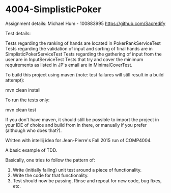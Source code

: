 # 4004-SimplisticPoker

Assignment details:
Michael Hum - 100883995
https://github.com/Sacredify

Test details:

Tests regarding the ranking of hands are located in PokerRankServiceTest
Tests regarding the validation of input and sorting of final hands are in SimplisticPokerServiceTest
Tests regarding the gathering of input from the user are in InputServiceTest
Tests that try and cover the minimum requirements as listed in JP's email are in MinimalCoverTest.

To build this project using maven (note: test failures will still result in a build attempt):

mvn clean install

To run the tests only:

mvn clean test

If you don't have maven, it should still be possible to import the project in your IDE of choice and build from in there, or
manually if you prefer (although who does that?).

Written with intellij idea for Jean-Pierre's Fall 2015 run of COMP4004.


A basic example of TDD.

Basically, one tries to follow the pattern of:

1. Write (initially failing) unit test around a piece of functionality.
2. Write the code for that functionality.
3. Test should now be passing. Rinse and repeat for new code, bug fixes, etc.
